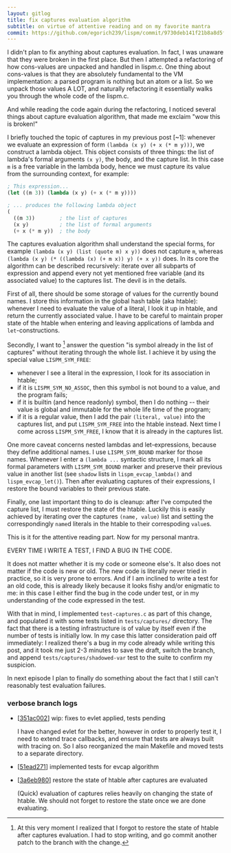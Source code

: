 ```yaml
---
layout: gitlog
title: fix captures evaluation algorithm
subtitle: on virtue of attentive reading and on my favorite mantra
commit: https://github.com/egorich239/lispm/commit/9730deb141f21b8a8d5fa8daaccd47e4d77638c9
---
```



I didn't plan to fix anything about captures evaluation. In fact, I was
unaware that they were broken in the first place. But then I attempted a
refactoring of how cons-values are unpacked and handled in lispm.c.
One thing about cons-values is that they are absolutely fundamental to
the VM implementation: a parsed program is nothing but an atom or a
list. So we unpack those values A LOT, and naturally refactoring it
essentially walks you through the whole code of the lispm.c.

And while reading the code again during the refactoring, I noticed
several things about capture evaluation algorithm, that made me exclaim
"wow this is broken!"

I briefly touched the topic of captures in my previous post [~1]:
whenever we evaluate an expression of form
`(lambda (x y) (+ x (* m y)))`, we construct a lambda object.
This object consists of three things: the list of lambda's formal
arguments `(x y)`, the body, and the capture list.
In this case `m` is a free variable in the lambda body, hence we must
capture its value from the surrounding context, for example:

```scheme
; This expression...
(let ((m 3)) (lambda (x y) (+ x (* m y))))

; ... produces the following lambda object
(
  ((m 3))        ; the list of captures
  (x y)          ; the list of formal arguments
  (+ x (* m y))  ; the body
```

The captures evaluation algorithm shall understand the special forms,
for example `(lambda (x y) (list (quote m) x y))` does not capture `m`,
whereas `(lambda (x y) (* ((lambda (x) (+ m x)) y) (+ x y))` does.
In its core the algorithm can be described recursively: iterate over all
subparts of expression and append every not yet mentioned free variable
(and its associated value) to the captures list. The devil is in the
details.

First of all, there should be some storage of values for the currently
bound names. I store this information in the global hash table (aka
htable): whenever I need to evaluate the value of a literal, I look it
up in htable, and return the currently associated value. I have to be
careful to maintain proper state of the htable when entering and leaving
applications of lambda and `let`-constructions.

Secondly, I want to [^0] answer the question "is symbol already in the
list of captures" without iterating through the whole list. I achieve it
by using the special value `LISPM_SYM_FREE`:
- whenever I see a literal in the expression, I look for its association
  in htable;
- if it is `LISPM_SYM_NO_ASSOC`, then this symbol is not bound to a
  value, and the program fails;
- if it is builtin (and hence readonly) symbol, then I do nothing --
  their value is global and immutable for the whole life time of the
  program;
- if it is a regular value, then I add the pair `(literal, value)` into
  the captures list, and put `LISPM_SYM_FREE` into the htable instead.
  Next time I come across `LISPM_SYM_FREE`, I know that it is already in
  the captures list.

One more caveat concerns nested lambdas and let-expressions, because
they define additional names. I use `LISPM_SYM_BOUND` marker for those
names. Whenever I enter a `(lambda ...` syntactic structure, I mark all
its formal parameters with `LISPM_SYM_BOUND` marker and preserve their
previous value in another list (see `shadow` lists in
`lispm_evcap_lambda()` and `lispm_evcap_let()`). Then after evaluating
captures of their expressions, I restore the bound variables to their
previous state.

Finally, one last important thing to do is cleanup: after I've computed
the capture list, I must restore the state of the htable. Luckily this
is easily achieved by iterating over the captures `(name, value)` list
and setting the correspondingly `name`d literals in the htable to their
correspoding `value`s.

This is it for the attentive reading part. Now for my personal mantra.

EVERY TIME I WRITE A TEST, I FIND A BUG IN THE CODE.

It does not matter whether it is my code or someone else's.
It also does not matter if the code is new or old. The new code is
literally never tried in practice, so it is very prone to errors.
And if I am inclined to write a test for an old code, this is already
likely because it looks fishy and/or enigmatic to me: in this case I
either find the bug in the code under test, or in my understanding of
the code expressed in the test.

With that in mind, I implemented `test-captures.c` as part of this
change, and populated it with some tests listed in `tests/captures/`
directory. The fact that there is a testing infrastructure is of value
by itself even if the number of tests is initially low. In my case this
latter consideration paid off immediately: I realized there's a bug in
my code already while writing this post, and it took me just 2-3 minutes
to save the draft, switch the branch, and append
`tests/captures/shadowed-var` test to the suite to confirm my suspicion.

In next episode I plan to finally do something about the fact that I
still can't reasonably test evaluation failures.


[^0]: At this very moment I realized that I forgot to restore the state of     htable after captures evaluation. I had to stop writing, and go     commit another patch to the branch with the change.
### verbose branch logs

* [[351ac002](https://github.com/egorich239/lispm/commit/351ac002a773f6d3a08e4da641343ab66e2be96e)] wip: fixes to evlet applied, tests pending

   I have changed evlet for the better, however in order to properly test
   it, I need to extend trace callbacks, and ensure that tests are always
   built with tracing on. So I also reorganized the main Makefile and moved
   tests to a separate directory.
   
* [[51ead271](https://github.com/egorich239/lispm/commit/51ead27177d2595cb0b0c90c5bfd166e3d6f5b9a)] implemented tests for evcap algorithm

* [[3a6eb980](https://github.com/egorich239/lispm/commit/3a6eb9805cd44f9b81fc73bdff3afcd3d6456562)] restore the state of htable after captures are evaluated

   (Quick) evaluation of captures relies heavily on changing the state of
   htable. We should not forget to restore the state once we are done
   evaluating.
   
